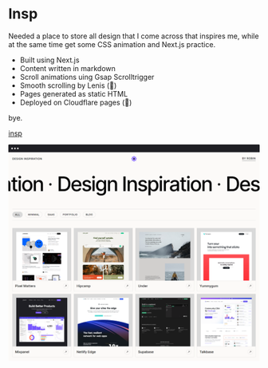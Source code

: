 # Insp

Needed a place to store all design that I come across that inspires me, while at the same time get some CSS animation and Next.js practice.

- Built using Next.js
- Content written in markdown
- Scroll animations uing Gsap Scrolltrigger
- Smooth scrolling by Lenis (🙏)
- Pages generated as static HTML
- Deployed on Cloudflare pages (🙏)

bye.

[insp](https://insp.pages.dev)

![insp thumbnail](insp__thumbnail.png "Thumbnail")
